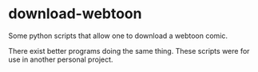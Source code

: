 # download-webtoon
Some python scripts that allow one to download a webtoon comic.

There exist better programs doing the same thing. These scripts were for use in another personal project.
